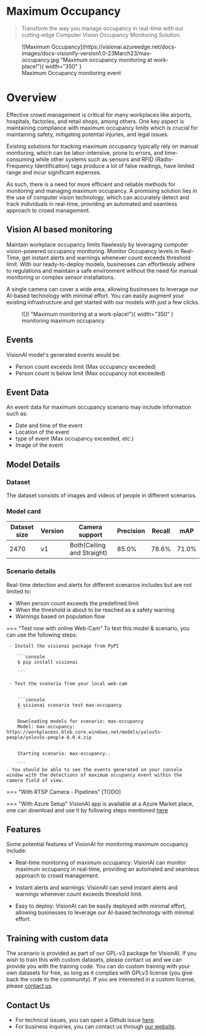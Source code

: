 # **Maximum Occupancy**

> Transform the way you manage occupancy in real-time with our cutting-edge Computer Vision Occupancy Monitoring Solution.

<figure markdown>
  ![Maximum Occupancy](https://visionai.azureedge.net/docs-images/docs-visionify-version1.0-23March23/max-occupancy.jpg "Maximum occupancy monitoring at work-place!"){ width="350" }
  <figcaption>Maximum Occupancy monitoring event</figcaption>
</figure>

# Overview
Effective crowd management is critical for many workplaces like airports, hospitals, factories, and retail shops, among others. One key aspect is maintaining compliance with maximum occupancy limits which is  crucial for maintaining safety, mitigating potential injuries, and legal issues. 

Existing solutions for tracking maximum occupancy typically rely on manual monitoring, which can be labor-intensive, prone to errors, and time-consuming while other systems such as sensors and RFID (Radio-Frequency Identification) tags produce a lot of false readings, have limited range and incur significant expenses.

As such, there is a need for more efficient and reliable methods for monitoring and managing maximum occupancy. A promising solution lies in the use of computer vision technology, which can accurately detect and track individuals in real-time, providing an automated and seamless approach to crowd management.


## Vision AI based monitoring

Maintain workplace occupancy limits flawlessly by leveraging computer vision-powered occupancy monitoring. Monitor Occupancy levels in Real-Time, get instant alerts and warnings whenever count exceeds threshold limit. With our ready-to-deploy models, businesses can effortlessly adhere to regulations and maintain a safe environment without the need for manual monitoring or complex sensor installations. 

A single camera can cover a wide area, allowing businesses to leverage our AI-based technology with minimal effort. You can easily augment your existing infrastructure and get started with our models with just a few clicks.


<figure markdown>
  ![]( "Maximum monitoring at a work-place!"){ width="350" }
  <figcaption>monitoring maximum occupancy</figcaption>
</figure>

## Events

VisionAI model's generated events would be:

- Person count exceeds limit (Max occupancy exceeded)
- Person count is below limit (Max occupancy not exceeded)

## Event Data
An event data for maximum occupancy scenario may include information such as:

- Date and time of the event
- Location of the event
- type of event (Max occupancy exceeded, etc.)
- Image of the event

## Model Details

### Dataset
The dataset consists of images and videos of people in different scenarios.    

### Model card

 <div class="table">
    <table class="fl-table">
        <thead>
        <tr><th>Dataset size</th>
            <th>Version</th>
            <th>Camera support</th>
            <th>Precision</th>
            <th>Recall</th>
            <th> mAP  </th>  
        </thead>
        <tbody>
        <tr>
            <td>2470</td>
            <td>v1</td>
            <td>Both(Ceiling and Straight)</td>
            <td>85.0% </td>
            <td>78.6% </td>
            <td>71.0% </td>
        </tr>
        </tbody>
    </table>
</div>

### Scenario details
  

Real-time detection and alerts for different scenarios includes but are not limited to:

- When person count exceeds the predefined limit
- When the threshold is about to be reached as a safety warning
- Warnings based on population flow

=== "Test now with online Web-Cam"
     To test this model & scenario, you can use the following steps:

     - Install the visionai package from PyPI
     
        ```console
        $ pip install visionai
        
        ```
     
     - Test the scenario from your local web-cam
     

        ```console
        $ visionai scenario test max-occupancy
        ```

        Downloading models for scenario: max-occupancy
        Model: max-occupancy: https://workplaceos.blob.core.windows.net/models/yolov5s-people/yolov5s-people-0.0.4.zip
        

        Starting scenario: max-occupancy..

        ```
    - You should be able to see the events generated on your console window with the detections of maximum occupancy event within the camera field of view.

=== "With RTSP Camera - Pipelines"
     [TODO]
 
=== "With Azure Setup"
     VisionAI app is available at a Azure Market place, one can download and use it by following steps mentioned [here](../overview/azure-managed-app.md)



## Features

Some potential features of VisionAI for monitoring maximum occupancy include:

- Real-time monitoring of maximum occupancy: VisionAI can monitor maximum occupancy in real-time, providing an automated and seamless approach to crowd management.

- Instant alerts and warnings: VisionAI can send instant alerts and warnings whenever count exceeds threshold limit.

- Easy to deploy: VisionAI can be easily deployed with minimal effort, allowing businesses to leverage our AI-based technology with minimal effort.

## Training with custom data

The scenario is provided as part of our GPL-v3 package for VisionAI. If you wish to train this with custom datasets, please contact us and we can provide you with the training code. You can do custom training with your own datasets for free, as long as it complies with GPLv3 license (you give back the code to the community). If you are interested in a custom license, please [contact us](../company/contact.md).


## Contact Us

- For technical issues, you can open a Github issue [here](https://github.com/visionify/visionai).
- For business inquiries, you can contact us through [our website](https://visionify.ai/contact).